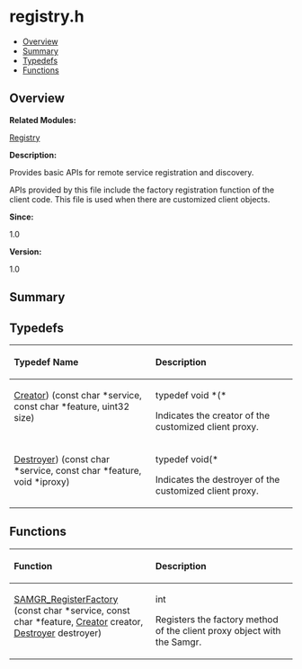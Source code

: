 # registry.h<a name="ZH-CN_TOPIC_0000001055039494"></a>

-   [Overview](#section1164334444165628)
-   [Summary](#section456991567165628)
-   [Typedefs](#typedef-members)
-   [Functions](#func-members)

## **Overview**<a name="section1164334444165628"></a>

**Related Modules:**

[Registry](Registry.md)

**Description:**

Provides basic APIs for remote service registration and discovery. 

APIs provided by this file include the factory registration function of the client code. This file is used when there are customized client objects. 

**Since:**

1.0

**Version:**

1.0

## **Summary**<a name="section456991567165628"></a>

## Typedefs<a name="typedef-members"></a>

<a name="table335539576165628"></a>
<table><thead align="left"><tr id="row653424350165628"><th class="cellrowborder" valign="top" width="50%" id="mcps1.1.3.1.1"><p id="p462350907165628"><a name="p462350907165628"></a><a name="p462350907165628"></a>Typedef Name</p>
</th>
<th class="cellrowborder" valign="top" width="50%" id="mcps1.1.3.1.2"><p id="p2140031014165628"><a name="p2140031014165628"></a><a name="p2140031014165628"></a>Description</p>
</th>
</tr>
</thead>
<tbody><tr id="row685161963165628"><td class="cellrowborder" valign="top" width="50%" headers="mcps1.1.3.1.1 "><p id="p1535228553165628"><a name="p1535228553165628"></a><a name="p1535228553165628"></a><a href="Registry.md#ga0c8aa2ef9883bd97b4f1309895adaa4c">Creator</a>) (const char *service, const char *feature, uint32 size)</p>
</td>
<td class="cellrowborder" valign="top" width="50%" headers="mcps1.1.3.1.2 "><p id="p1586822902165628"><a name="p1586822902165628"></a><a name="p1586822902165628"></a>typedef void *(* </p>
<p id="p1057351171165628"><a name="p1057351171165628"></a><a name="p1057351171165628"></a>Indicates the creator of the customized client proxy. </p>
</td>
</tr>
<tr id="row811052883165628"><td class="cellrowborder" valign="top" width="50%" headers="mcps1.1.3.1.1 "><p id="p765743015165628"><a name="p765743015165628"></a><a name="p765743015165628"></a><a href="Registry.md#ga1e6298b1246357f70ad0b581e0eb9305">Destroyer</a>) (const char *service, const char *feature, void *iproxy)</p>
</td>
<td class="cellrowborder" valign="top" width="50%" headers="mcps1.1.3.1.2 "><p id="p626077137165628"><a name="p626077137165628"></a><a name="p626077137165628"></a>typedef void(* </p>
<p id="p1784502678165628"><a name="p1784502678165628"></a><a name="p1784502678165628"></a>Indicates the destroyer of the customized client proxy. </p>
</td>
</tr>
</tbody>
</table>

## Functions<a name="func-members"></a>

<a name="table1817982157165628"></a>
<table><thead align="left"><tr id="row2010686949165628"><th class="cellrowborder" valign="top" width="50%" id="mcps1.1.3.1.1"><p id="p1616234975165628"><a name="p1616234975165628"></a><a name="p1616234975165628"></a>Function</p>
</th>
<th class="cellrowborder" valign="top" width="50%" id="mcps1.1.3.1.2"><p id="p19232784165628"><a name="p19232784165628"></a><a name="p19232784165628"></a>Description</p>
</th>
</tr>
</thead>
<tbody><tr id="row1457080904165628"><td class="cellrowborder" valign="top" width="50%" headers="mcps1.1.3.1.1 "><p id="p834516641165628"><a name="p834516641165628"></a><a name="p834516641165628"></a><a href="Registry.md#ga64797e3f63201c40dbdf21b90cff23d2">SAMGR_RegisterFactory</a> (const char *service, const char *feature, <a href="Registry.md#ga0c8aa2ef9883bd97b4f1309895adaa4c">Creator</a> creator, <a href="Registry.md#ga1e6298b1246357f70ad0b581e0eb9305">Destroyer</a> destroyer)</p>
</td>
<td class="cellrowborder" valign="top" width="50%" headers="mcps1.1.3.1.2 "><p id="p345139889165628"><a name="p345139889165628"></a><a name="p345139889165628"></a>int </p>
<p id="p1198075154165628"><a name="p1198075154165628"></a><a name="p1198075154165628"></a>Registers the factory method of the client proxy object with the Samgr. </p>
</td>
</tr>
</tbody>
</table>

